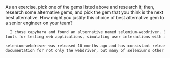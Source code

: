 As an exercise, pick one of the gems listed above and research it;
then, research some alternative gems, and pick the gem that you think
is the next best alternative. How might you justify this choice of best
alternative gem to a senior engineer on your team?

```txt
  I chose capybara and found an alternative named selenium-webdriver. Both are
tools for testing web applications, simulating user interactions with a server.

selenium-webdriver was released 10 months ago and has consistant releases, active development, and almost as many downloads as capybara. There is extensive
documentation for not only the webdriver, but many of selenium's other functions as well. it looks like a solid alternative to capybara.
```
